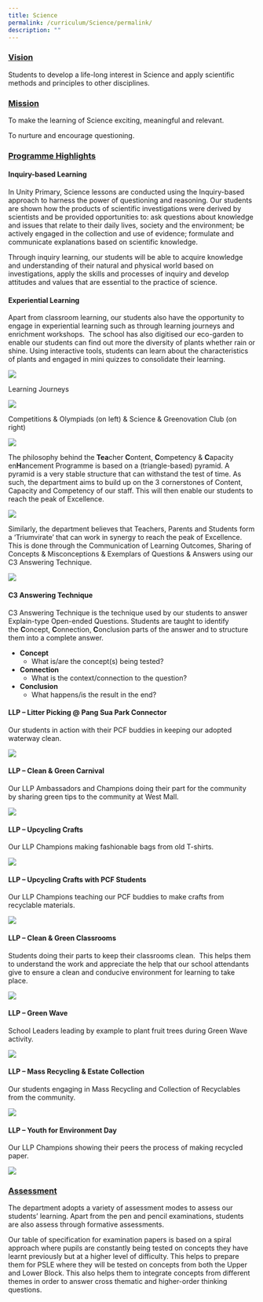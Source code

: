 ```yaml
---
title: Science
permalink: /curriculum/Science/permalink/
description: ""
---
```

### **<u>Vision</u>**

Students to develop a life-long interest in Science and apply scientific methods and principles to other disciplines.

### **<u>Mission</u>**

To make the learning of Science exciting, meaningful and relevant.

To nurture and encourage questioning.

### **<u>Programme Highlights</u>**
#### **Inquiry-based Learning**

In Unity Primary, Science lessons are conducted using the Inquiry-based approach to harness the power of questioning and reasoning. Our students are shown how the products of scientific investigations were derived by scientists and be provided opportunities to: ask questions about knowledge and issues that relate to their daily lives, society and the environment; be actively engaged in the collection and use of evidence; formulate and communicate explanations based on scientific knowledge.

Through inquiry learning, our students will be able to acquire knowledge and understanding of their natural and physical world based on investigations, apply the skills and processes of inquiry and develop attitudes and values that are essential to the practice of science.

#### **Experiential Learning**

Apart from classroom learning, our students also have the opportunity to engage in experiential learning such as through learning journeys and enrichment workshops.  The school has also digitised our eco-garden to enable our students can find out more the diversity of plants whether rain or shine. Using interactive tools, students can learn about the characteristics of plants and engaged in mini quizzes to consolidate their learning.

![](/images/Science.png)

Learning Journeys

![](/images/Science2.png)

Competitions & Olympiads (on left) & Science & Greenovation Club (on right)

![](/images/Science3.png)

The philosophy behind the **Tea**cher **C**ontent, **C**ompetency & **C**apacity en**H**ancement Programme is based on a (triangle-based) pyramid. A pyramid is a very stable structure that can withstand the test of time. As such, the department aims to build up on the 3 cornerstones of Content, Capacity and Competency of our staff. This will then enable our students to reach the peak of Excellence.

![](/images/Science4.jpeg)

Similarly, the department believes that Teachers, Parents and Students form a ‘Triumvirate’ that can work in synergy to reach the peak of Excellence. This is done through the Communication of Learning Outcomes, Sharing of Concepts & Misconceptions & Exemplars of Questions & Answers using our C3 Answering Technique.

![](/images/Science5.jpeg)

#### C3 Answering Technique

C3 Answering Technique is the technique used by our students to answer Explain-type Open-ended Questions. Students are taught to identify the **C**oncept, **C**onnection, **C**onclusion parts of the answer and to structure them into a complete answer.

*   **Concept**
    *   What is/are the concept(s) being tested?
*   **Connection**
    *   What is the context/connection to the question?
*   **Conclusion**
    *   What happens/is the result in the end?

#### **LLP – Litter Picking @ Pang Sua Park Connector**

Our students in action with their PCF buddies in keeping our adopted waterway clean.

![](/images/Science6.png)

#### **LLP – Clean & Green Carnival**

Our LLP Ambassadors and Champions doing their part for the community by sharing green tips to the community at West Mall.

![](/images/Science7.png)

#### **LLP – Upcycling Crafts**

Our LLP Champions making fashionable bags from old T-shirts.

![](/images/Science8.png)

#### **LLP – Upcycling Crafts with PCF Students**

Our LLP Champions teaching our PCF buddies to make crafts from recyclable materials.

![](/images/Science9.png)

#### **LLP – Clean & Green Classrooms**

Students doing their parts to keep their classrooms clean.  This helps them to understand the work and appreciate the help that our school attendants give to ensure a clean and conducive environment for learning to take place.

![](/images/Science10.png)

#### **LLP – Green Wave**

School Leaders leading by example to plant fruit trees during Green Wave activity.

![](/images/Science11.png)

#### **LLP – Mass Recycling & Estate Collection**

Our students engaging in Mass Recycling and Collection of Recyclables from the community.

![](/images/Science12.png)

#### **LLP – Youth for Environment Day**

Our LLP Champions showing their peers the process of making recycled paper.

![](/images/Science13.png)

### **<u>Assessment</u>**

The department adopts a variety of assessment modes to assess our students’ learning. Apart from the pen and pencil examinations, students are also assess through formative assessments.

Our table of specification for examination papers is based on a spiral approach where pupils are constantly being tested on concepts they have learnt previously but at a higher level of difficulty. This helps to prepare them for PSLE where they will be tested on concepts from both the Upper and Lower Block. This also helps them to integrate concepts from different themes in order to answer cross thematic and higher-order thinking questions.